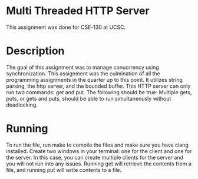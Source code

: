 # Multi Threaded HTTP Server 

This assignment was done for CSE-130 at UCSC. 

# Description

The goal of this assignment was to manage conucrrency using synchronization. This assignment was the culmination of all the programming assignments in the quarter up to this point. It utilizes string parsing, the http server, and the bounded buffer. This HTTP server can only run two commands: get and put. The following should be true: Multiple gets, puts, or gets and puts, should be able to run simultaneously without deadlocking. 

# Running

To run the file, run make to compile the files and make sure you have clang installed. Create two windows in your terminal: one for the client and one for the server. In this case, you can create multiple clients for the server and you will not run into any issues. Running get will retrieve the contents from a file, and running put will write contents to a file. 





